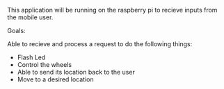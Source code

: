 This application will be running on the raspberry pi to recieve inputs from the mobile user.

Goals:

Able to recieve and process a request to do the following things:

- Flash Led
- Control the wheels
- Able to send its location back to the user
- Move to a desired location
